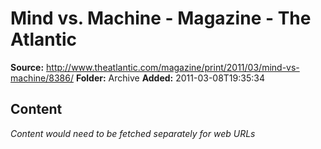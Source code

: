 # Mind vs. Machine - Magazine - The Atlantic

**Source:** http://www.theatlantic.com/magazine/print/2011/03/mind-vs-machine/8386/
**Folder:** Archive
**Added:** 2011-03-08T19:35:34




## Content
*Content would need to be fetched separately for web URLs*

